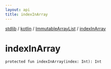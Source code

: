 ```yaml
---
layout: api
title: indexInArray
---
```

[stdlib](../../index.html) / [kotlin](../index.html) / [ImmutableArrayList](index.html) / [indexInArray](indexInArray.html)

# indexInArray

```
protected fun indexInArray(index: Int): Int
```
